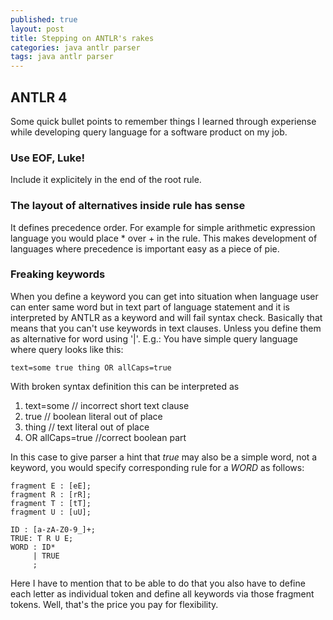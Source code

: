 ```yaml
---
published: true
layout: post
title: Stepping on ANTLR's rakes
categories: java antlr parser
tags: java antlr parser
---
```

## ANTLR 4
Some quick bullet points to remember things I learned through experiense while developing query language for a software product on my job.

### Use EOF, Luke!

Include it explicitely in the end of the root rule.

### The layout of alternatives inside rule has sense
It defines precedence order. For example for simple arithmetic expression language you would place  * over + in the rule. This makes development of languages where precedence is important easy as a piece of pie.

### Freaking keywords
When you define a keyword you can get into situation when language user can enter same word but in text part of language statement and it is interpreted by ANTLR as a keyword and will fail syntax check. Basically that means that you can't use keywords in text clauses. Unless you define them as alternative for word using '|'.
E.g.:
 You have simple query language where query looks like this:
 ```
 text=some true thing OR allCaps=true
 ```
 With broken syntax definition this can be interpreted as 
 
 1. text=some // incorrect short text clause
 2. true // boolean literal out of place
 3. thing // text literal out of place
 4. OR allCaps=true //correct boolean part
 
 In this case to give parser a hint that *true* may also be a simple word, not a keyword, you would specify corresponding rule for a *WORD* as follows:
 ```
fragment E : [eE];
fragment R : [rR];
fragment T : [tT];
fragment U : [uU];
 
 ID : [a-zA-Z0-9_]+;
 TRUE: T R U E;
 WORD : ID*
      | TRUE
      ;
 ```
 Here I have to mention that to be able to do that you also have to define each letter as individual token and define all keywords via those fragment tokens. Well, that's the price you pay for flexibility.
